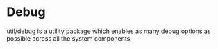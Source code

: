# Debug

util/debug is a utility package which enables as many debug options as possible
across all the system components.
